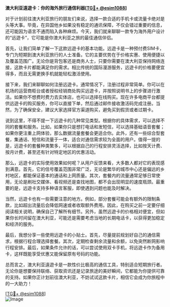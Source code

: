 **澳大利亚遠遊卡：你的海外旅行通信利器[[TG💪+ @esim1088](https://t.me/s/esim1088)]**

对于计划前往澳大利亚旅行的朋友们来说，选择一款合适的手机卡或流量卡绝对是头等大事。毕竟，在异国他乡如果没有稳定的通讯保障，不仅会错过重要的信息，还可能因为语言不通而陷入各种麻烦。今天，我们就来聊聊一款专为海外用户设计的“远遊卡”，它可能是你澳大利亚之旅的最佳通信伴侣。

首先，让我们简单了解一下这款远遊卡的基本功能。远遊卡是一种预付费SIM卡，专门为短期到澳大利亚旅行的人士准备。它的主要优势在于价格实惠、使用便捷以及覆盖范围广。无论你是背包客还是商务人士，只要你需要在澳大利亚保持网络连接，这款卡片都能满足你的需求。相比传统的国际漫游服务，远遊卡的价格要便宜得多，而且无需更换手机就能轻松激活使用。

接下来，我们来聊聊如何注册远遊卡。通常情况下，注册过程非常简单。你可以在机场的运营商柜台或者授权经销商处购买远遊卡，并按照说明书上的步骤进行激活。如果你不想费时费力去实体店，也可以选择在线购买。现在许多电商平台都提供远遊卡的购买服务，你可以直接下单，然后通过邮件接收激活码完成注册。当然，为了确保安全，建议大家选择官方渠道购买，避免买到假货或者过期卡。

说到这里，不得不提一下远遊卡的几种常见类型。根据你的具体需求，可以选择不同的套餐和服务。比如，如果你只是想打电话和发短信，可以选择基础语音套餐；如果你更注重上网体验，那么数据流量套餐会更适合你。此外，还有一些综合型套餐，集通话、短信和流量于一体，适合对通信需求较为全面的用户。值得一提的是，远遊卡的套餐种类繁多，可以根据自己的行程安排灵活选择，比如按天计费、按月计费，甚至还有针对特定地区的优惠活动。

那么，远遊卡的实际使用效果如何呢？从用户反馈来看，大多数人都对它的表现感到满意。首先，它的信号覆盖范围非常广泛，无论是繁华的城市中心还是偏远的乡村地区，都能保证基本的通话和上网质量。其次，套餐内的流量通常足够日常使用，无论是刷社交媒体、看视频还是查找地图，都不会出现明显的速度瓶颈。最重要的是，远遊卡支持多种语言客服，即使遇到问题也能及时解决。

当然，远遊卡也有一些需要注意的地方。例如，部分套餐可能会有额外的限制条款，比如超出流量后会降低网速或者收取额外费用。因此，在购买之前一定要仔细阅读相关说明，确保自己了解所有细节。另外，虽然远遊卡的价格相对便宜，但如果你长时间留在澳大利亚，可能还是需要考虑当地的长期电话卡，以获得更加稳定和经济的服务。

最后，我想分享一些使用远遊卡的小贴士。首先，尽量提前规划好自己的通信需求，根据行程合理选择套餐。其次，定期检查剩余流量和余额，以免突然断网影响行程安排。最后，如果条件允许的话，可以尝试使用双卡手机，将远遊卡作为备用卡，这样既能享受优惠又能保留原有号码的功能。

总而言之，澳大利亚遠遊卡是一款性价比极高的通信工具，特别适合短期旅行者。无论你是想要保持联络、获取资讯还是记录旅途的美好瞬间，它都能为你提供可靠的支持。如果你正计划前往澳大利亚，不妨试试这款卡片，相信它会成为你旅程中的一大助力！

[[TG💪+ @esim1088](https://t.me/s/esim1088)]  
![Image](https://i.postimg.cc/4NQfJmqS/Snipaste-2025-05-13-00-14-12.png)